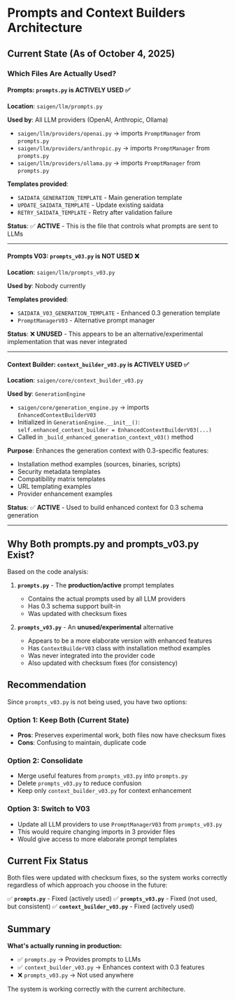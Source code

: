 # Prompts and Context Builders Architecture

## Current State (As of October 4, 2025)

### Which Files Are Actually Used?

#### **Prompts: `prompts.py` is ACTIVELY USED** ✅

**Location**: `saigen/llm/prompts.py`

**Used by**: All LLM providers (OpenAI, Anthropic, Ollama)
- `saigen/llm/providers/openai.py` → imports `PromptManager` from `prompts.py`
- `saigen/llm/providers/anthropic.py` → imports `PromptManager` from `prompts.py`
- `saigen/llm/providers/ollama.py` → imports `PromptManager` from `prompts.py`

**Templates provided**:
- `SAIDATA_GENERATION_TEMPLATE` - Main generation template
- `UPDATE_SAIDATA_TEMPLATE` - Update existing saidata
- `RETRY_SAIDATA_TEMPLATE` - Retry after validation failure

**Status**: ✅ **ACTIVE** - This is the file that controls what prompts are sent to LLMs

---

#### **Prompts V03: `prompts_v03.py` is NOT USED** ❌

**Location**: `saigen/llm/prompts_v03.py`

**Used by**: Nobody currently

**Templates provided**:
- `SAIDATA_V03_GENERATION_TEMPLATE` - Enhanced 0.3 generation template
- `PromptManagerV03` - Alternative prompt manager

**Status**: ❌ **UNUSED** - This appears to be an alternative/experimental implementation that was never integrated

---

#### **Context Builder: `context_builder_v03.py` is ACTIVELY USED** ✅

**Location**: `saigen/core/context_builder_v03.py`

**Used by**: `GenerationEngine`
- `saigen/core/generation_engine.py` → imports `EnhancedContextBuilderV03`
- Initialized in `GenerationEngine.__init__()`: `self.enhanced_context_builder = EnhancedContextBuilderV03(...)`
- Called in `_build_enhanced_generation_context_v03()` method

**Purpose**: Enhances the generation context with 0.3-specific features:
- Installation method examples (sources, binaries, scripts)
- Security metadata templates
- Compatibility matrix templates
- URL templating examples
- Provider enhancement examples

**Status**: ✅ **ACTIVE** - Used to build enhanced context for 0.3 schema generation

---

## Why Both prompts.py and prompts_v03.py Exist?

Based on the code analysis:

1. **`prompts.py`** - The **production/active** prompt templates
   - Contains the actual prompts used by all LLM providers
   - Has 0.3 schema support built-in
   - Was updated with checksum fixes

2. **`prompts_v03.py`** - An **unused/experimental** alternative
   - Appears to be a more elaborate version with enhanced features
   - Has `ContextBuilderV03` class with installation method examples
   - Was never integrated into the provider code
   - Also updated with checksum fixes (for consistency)

## Recommendation

Since `prompts_v03.py` is not being used, you have two options:

### Option 1: Keep Both (Current State)
- **Pros**: Preserves experimental work, both files now have checksum fixes
- **Cons**: Confusing to maintain, duplicate code

### Option 2: Consolidate
- Merge useful features from `prompts_v03.py` into `prompts.py`
- Delete `prompts_v03.py` to reduce confusion
- Keep only `context_builder_v03.py` for context enhancement

### Option 3: Switch to V03
- Update all LLM providers to use `PromptManagerV03` from `prompts_v03.py`
- This would require changing imports in 3 provider files
- Would give access to more elaborate prompt templates

## Current Fix Status

Both files were updated with checksum fixes, so the system works correctly regardless of which approach you choose in the future:

✅ **`prompts.py`** - Fixed (actively used)
✅ **`prompts_v03.py`** - Fixed (not used, but consistent)
✅ **`context_builder_v03.py`** - Fixed (actively used)

## Summary

**What's actually running in production:**
- ✅ `prompts.py` → Provides prompts to LLMs
- ✅ `context_builder_v03.py` → Enhances context with 0.3 features
- ❌ `prompts_v03.py` → Not used anywhere

The system is working correctly with the current architecture.
